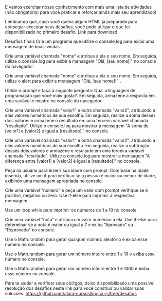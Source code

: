 E vamos exercitar nosso conhecimento com mais uma lista de atividades (não obrigatório) para você praticar e reforçar ainda mais seu aprendizado!

Lembrando que, caso você queira algum HTML já preparado para conseguir executar seus desafios, você pode utilizar o que foi disponibilizado no primeiro desafio. Link para download


Desafios finais
Crie um programa que utilize o console.log para exibir uma mensagem de boas-vindas.

Crie uma variável chamada "nome" e atribua a ela o seu nome. Em seguida, utilize o console.log para exibir a mensagem "Olá, [seu nome]!" no console do navegador.

Crie uma variável chamada "nome" e atribua a ela o seu nome. Em seguida, utilize o alert para exibir a mensagem "Olá, [seu nome]!" .

Utilize o prompt e faça a seguinte pergunta: Qual a linguagem de programação que você mais gosta?. Em seguida, armazene a resposta em uma variável e mostre no console do navegador.

Crie uma variável chamada "valor1" e outra chamada "valor2", atribuindo a elas valores numéricos de sua escolha. Em seguida, realize a soma desses dois valores e armazene o resultado em uma terceira variável chamada "resultado". Utilize o console.log para mostrar a mensagem "A soma de [valor1] e [valor2] é igual a [resultado]." no console.

Crie uma variável chamada "valor1" e outra chamada "valor2", atribuindo a elas valores numéricos de sua escolha. Em seguida, realize a subtração desses dois valores e armazene o resultado em uma terceira variável chamada "resultado". Utilize o console.log para mostrar a mensagem "A diferença entre [valor1] e [valor2] é igual a [resultado]." no console.

Peça ao usuário para inserir sua idade com prompt. Com base na idade inserida, utilize um if para verificar se a pessoa é maior ou menor de idade, exibindo uma mensagem apropriada no console.

Crie uma variável "numero" e peça um valor com prompt verifique se é positivo, negativo ou zero. Use if-else para imprimir a respectiva mensagem.

Use um loop while para imprimir os números de 1 a 10 no console.

Crie uma variável "nota" e atribua um valor numérico a ela. Use if-else para determinar se a nota é maior ou igual a 7 e exiba "Aprovado" ou "Reprovado" no console.

Use o Math.random para gerar qualquer número aleatório e exiba esse número no console.

Use o Math.random para gerar um número inteiro entre 1 e 10 e exiba esse número no console.

Use o Math.random para gerar um número inteiro entre 1 e 1000 e exiba esse número no console.


Para te ajudar a verificar seus códigos, deixo disponibilizado uma possível resolução dos desafios neste link para você construir ou validar suas soluções.
https://github.com/alura-cursos/logica-js/tree/desafios